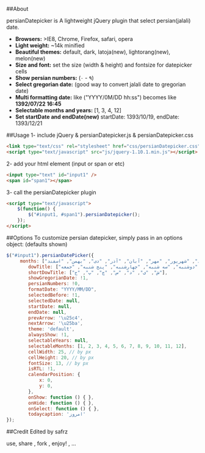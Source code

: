 ##About

persianDatepicker is A lightweight jQuery plugin that select persian(jalali) date. 
  
- **Browsers:** >IE8, Chrome, Firefox, safari, opera  
- **Light weight:** ~14k minified
- **Beautiful themes:** default, dark, latoja(new), lightorang(new), melon(new)
- **Size and font:** set the size (width & height) and fontsize for datepicker cells
- **Show persian numbers:** (۰ - ۹)
- **Select gregorian date:** (good way to convert jalali date to gregorian date)
- **Multi formatting date:** like ("YYYY/0M/DD hh:ss") becomes like **1392/07/22 16:45**
- **Selectable months and years:**  [1, 3, 4, 12]
- **Set startDate and endDate(new)** startDate: 1393/10/19, endDate: 1393/12/21

##Usage
1- include jQuery & persianDatepicker.js & persianDatepicker.css
```html
<link type="text/css" rel="stylesheet" href="css/persianDatepicker.css" />
<script type="text/javascript" src="js/jquery-1.10.1.min.js"></script>
```

2- add your html element (input or span or etc)
```html
<input type="text" id="input1" />
<span id="span1"></span>
```
3- call the persianDatepicker plugin
```html
<script type="text/javascript">
    $(function() {
        $("#input1, #span1").persianDatepicker();       
    });
</script>
```

##Options
To customize persian datepicker, simply pass in an options object: (defaults shown)
```javascript
$("#input1").persianDatePicker({
     months: ["فروردین", "اردیبهشت", "خرداد", "تیر", "مرداد", "شهریور", "مهر", "آبان", "آذر", "دی", "بهمن", "اسفند"],
        dowTitle: ["شنبه", "یکشنبه", "دوشنبه", "سه شنبه", "چهارشنبه", "پنج شنبه", "جمعه"],
        shortDowTitle: ["ش", "ی", "د", "س", "چ", "پ", "ج"],
        showGregorianDate: !1,
        persianNumbers: !0,
        formatDate: "YYYY/MM/DD",
        selectedBefore: !1,
        selectedDate: null,
        startDate: null,
        endDate: null,
        prevArrow: '\u25c4',
        nextArrow: '\u25ba',
        theme: 'default',
        alwaysShow: !1,
        selectableYears: null,
        selectableMonths: [1, 2, 3, 4, 5, 6, 7, 8, 9, 10, 11, 12],
        cellWidth: 25, // by px
        cellHeight: 20, // by px
        fontSize: 13, // by px                
        isRTL: !1,
        calendarPosition: {
            x: 0,
            y: 0,
        },
        onShow: function () { },
        onHide: function () { },
        onSelect: function () { },
        todaycaption: 'امروز'
});
```

##Credit
Edited by safrz

use, share , fork , enjoy! , ...
